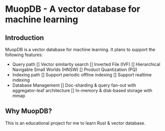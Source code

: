 # MuopDB - A vector database for machine learning

## Introduction

MuopDB is a vector database for machine learning. It plans to support the following features:
* Query path
  [] Vector similarity search
  [] Inverted File (IVF)
  [] Hierarchical Navigable Small Worlds (HNSW)
  [] Product Quantization (PQ)
* Indexing path
  [] Support periodic offline indexing
  [] Support realtime indexing
* Database Management
  [] Doc-sharding & query fan-out with aggregator-leaf architecture
  [] In-memory & disk-based storage with mmap

## Why MuopDB?
This is an educational project for me to learn Rust & vector database.